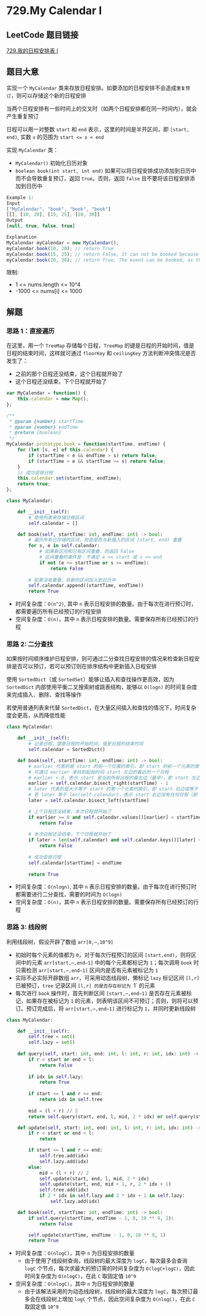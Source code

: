 # 729.My Calendar I

## LeetCode 题目链接

[729.我的日程安排表 I](https://leetcode.cn/problems/my-calendar-i/)

## 题目大意

实现一个 `MyCalendar` 类来存放日程安排。如要添加的日程安排不会造成`重复预订`，则可以存储这个新的日程安排

当两个日程安排有一些时间上的交叉时（如两个日程安排都在同一时间内），就会产生重复预订

日程可以用一对整数 `start` 和 `end` 表示，这里的时间是半开区间，即 `[start, end)`, 实数 `x` 的范围为 `start <= x < end` 

实现 `MyCalendar` 类：
- `MyCalendar()` 初始化日历对象
- `boolean book(int start, int end)` 如果可以将日程安排成功添加到日历中而不会导致重复预订，返回 `true`。否则，返回 `false` 且不要将该日程安排添加到日历中

```js
Example 1:
Input
["MyCalendar", "book", "book", "book"]
[[], [10, 20], [15, 25], [20, 30]]
Output
[null, true, false, true]

Explanation
MyCalendar myCalendar = new MyCalendar();
myCalendar.book(10, 20); // return True
myCalendar.book(15, 25); // return False, It can not be booked because time 15 is already booked by another event.
myCalendar.book(20, 30); // return True, The event can be booked, as the first event takes every time less than 20, but not including 20.
```

限制:
- 1 <= nums.length <= 10^4
- -1000 <= nums[i] <= 1000

## 解题

### 思路 1：直接遍历

在这里，用一个 `TreeMap` 存储每个日程，`TreeMap` 的键是日程的开始时间，值是日程的结束时间，这样就可通过 `floorKey` 和 `ceilingKey` 方法判断冲突情况是否发生了：
- 之前的那个日程还没结束，这个日程就开始了
- 这个日程还没结束，下个日程就开始了

```js
var MyCalendar = function() {
    this.calendar = new Map();
};

/** 
 * @param {number} startTime 
 * @param {number} endTime
 * @return {boolean}
 */
MyCalendar.prototype.book = function(startTime, endTime) {
    for (let [s, e] of this.calendar) {
        if (startTime < e && endTime > s) return false;
        if (startTime < e && startTime >= s) return false;
    }
    // 成功安排日程
    this.calendar.set(startTime, endTime);
    return true;
};
```
```python
class MyCalendar:

    def __init__(self):
        # 使用列表来存储日程区间
        self.calendar = []

    def book(self, startTime: int, endTime: int) -> bool:
        # 遍历所有已存储的区间，检查是否与新插入的区间 [start, end) 重叠
        for s, e in self.calendar:
            # 如果新区间和已有区间重叠，则返回 False
            # 区间重叠的条件是：不满足 e <= start 或 s >= end
            if not (e <= startTime or s >= endTime):
                return False
        
        # 如果没有重叠，将新的区间加入到日历中
        self.calendar.append((startTime, endTime))
        return True
```

- 时间复杂度：`O(n^2)`, 其中 `n` 表示日程安排的数量。由于每次在进行预订时，都需要遍历所有已经预订的行程安排
- 空间复杂度：`O(n)`，其中 `n` 表示日程安排的数量。需要保存所有已经预订的行程

### 思路 2: 二分查找

如果按时间顺序维护日程安排，则可通过二分查找日程安排的情况来检查新日程安排是否可以预订，若可以预订则在排序结构中更新插入日程安排

使用 `SortedDict`（或 `SortedSet`）能够让插入和查找操作更高效，因为 `SortedDict` 内部使用平衡二叉搜索树或跳表结构，能够以 `O(logn)` 的时间复杂度来完成插入、删除、查找等操作

若使用普通列表来代替 `SortedDict`，在大量区间插入和查找的情况下，时间复杂度会更高，从而降低性能

```python
class MyCalendar:

    def __init__(self):
        # 记录日程，键是日程的开始时间，值是日程的结束时间
        self.calendar = SortedDict()

    def book(self, startTime: int, endTime: int) -> bool:
        # earlier 代表的是 start 的前一个位置的索引，即 start 的前一个元素的索引位置
        # 可通过 earlier 来找到起始时间 start 左边的最近的一个日程
        # earlier < 0，表示 start 是当前所有日程的最左边（最早），即 start 左边没有任何日程
        earlier = self.calendar.bisect_right(startTime) - 1
        # later 代表的是大于等于 start 的第一个元素的索引，即 start 右边或等于 start 的最近一个日程的索引位置
        # 若 later 等于 len(self.calendar)，表示 start 右边没有任何日程（即 start 是当前所有日程的最右边或等于最右边）
        later = self.calendar.bisect_left(startTime)

        # 上个日程还没结束，本次日程就开始了
        if earlier >= 0 and self.calendar.values()[earlier] > startTime:
            return False
        
        # 本次日程还没结束，下个日程就开始了
        if later < len(self.calendar) and self.calendar.keys()[later] < endTime:
            return False
        
        # 成功安排日程
        self.calendar[startTime] = endTime
    
        return True
```

- 时间复杂度：`O(nlogn)`, 其中 `n` 表示日程安排的数量。由于每次在进行预订时都需要进行二分查找，需要的时间为 `O(logn)`
- 空间复杂度：`O(n)`，其中 `n` 表示日程安排的数量。需要保存所有已经预订的行程

### 思路 3: 线段树

利用线段树，假设开辟了数组 `arr[0,⋯,10^9]`
- 初始时每个元素的值都为 `0`，对于每次行程预订的区间 `[start,end)`，则将区间中的元素 `arr[start,⋯,end−1]` 中的每个元素都标记为 `1`；每次调用 `book` 时只需检测 `arr[start,⋯,end−1]` 区间内是否有元素被标记为 `1`
- 实际不必实际开辟数组 `arr`，可采用动态线段树，懒标记 `lazy` 标记区间 `[l,r]` 已被预订，`tree` 记录区间 `[l,r] 的是否存在标记为 `1` 的元素
- 每次进行 `book` 操作时，首先判断区间 `[start,⋯,end−1]` 是否存在元素被标记，如果存在被标记为 `1` 的元素，则表明该区间不可预订；否则，则将可以预订。预订完成后，将 `arr[start,⋯,end−1]` 进行标记为 `1`，并同时更新线段树

```python
class MyCalendar:

    def __init__(self):
        self.tree = set()
        self.lazy = set()
    
    def query(self, start: int, end: int, l: int, r: int, idx: int) -> bool:
        if r < start or end < l:
            return False
        
        if idx in self.lazy:  
            return True
        
        if start <= l and r <= end:
            return idx in self.tree
        
        mid = (l + r) // 2
        return self.query(start, end, l, mid, 2 * idx) or self.query(start, end, mid + 1, r, 2 * idx + 1)

    def update(self, start: int, end: int, l: int, r: int, idx: int) -> None:
        if r < start or end < l:
            return

        if start <= l and r <= end:
            self.tree.add(idx)
            self.lazy.add(idx)
        else:
            mid = (l + r) // 2
            self.update(start, end, l, mid, 2 * idx)
            self.update(start, end, mid + 1, r, 2 * idx + 1)
            self.tree.add(idx)
            if 2 * idx in self.lazy and 2 * idx + 1 in self.lazy:
                self.lazy.add(idx)

    def book(self, startTime: int, endTime: int) -> bool:
        if self.query(startTime, endTime - 1, 0, 10 ** 9, 1):
            return False

        self.update(startTime, endTime - 1, 0, 10 ** 9, 1)
        return True
```

- 时间复杂度：`O(nlogC)`，其中 `n` 为日程安排的数量
  - 由于使用了线段树查询，线段树的最大深度为 `logC`，每次最多会查询 `logC` 个节点，每次求最大的预订需的时间复杂度为 `O(logC+logC)`，因此时间复杂度为 `O(nlogC)`，在此 `C` 取固定值 `10^9`
- 空间复杂度：`O(nlogC)`，其中 `n` 为日程安排的数量
  - 由于该解法采用的为动态线段树，线段树的最大深度为 `logC`，每次预订最多会在线段树上增加 `logC` 个节点，因此空间复杂度为 `O(nlogC)`，在此 `C` 取固定值 `10^9`
